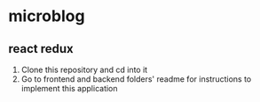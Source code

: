 # microblog
## react redux

1. Clone this repository and cd into it
2. Go to frontend and backend folders' readme for instructions to implement this application
